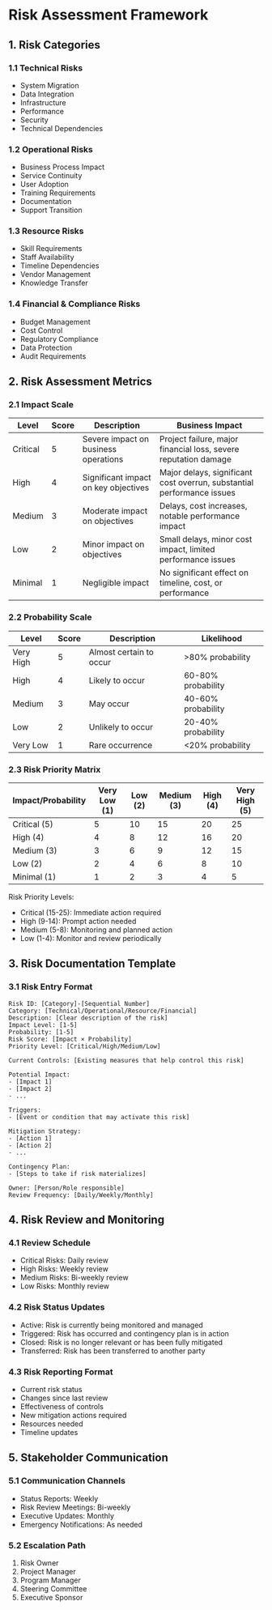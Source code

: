 # Risk Assessment Framework

## 1. Risk Categories

### 1.1 Technical Risks
- System Migration
- Data Integration
- Infrastructure
- Performance
- Security
- Technical Dependencies

### 1.2 Operational Risks
- Business Process Impact
- Service Continuity
- User Adoption
- Training Requirements
- Documentation
- Support Transition

### 1.3 Resource Risks
- Skill Requirements
- Staff Availability
- Timeline Dependencies
- Vendor Management
- Knowledge Transfer

### 1.4 Financial & Compliance Risks
- Budget Management
- Cost Control
- Regulatory Compliance
- Data Protection
- Audit Requirements

## 2. Risk Assessment Metrics

### 2.1 Impact Scale
| Level | Score | Description | Business Impact |
|-------|--------|-------------|-----------------|
| Critical | 5 | Severe impact on business operations | Project failure, major financial loss, severe reputation damage |
| High | 4 | Significant impact on key objectives | Major delays, significant cost overrun, substantial performance issues |
| Medium | 3 | Moderate impact on objectives | Delays, cost increases, notable performance impact |
| Low | 2 | Minor impact on objectives | Small delays, minor cost impact, limited performance issues |
| Minimal | 1 | Negligible impact | No significant effect on timeline, cost, or performance |

### 2.2 Probability Scale
| Level | Score | Description | Likelihood |
|-------|--------|-------------|------------|
| Very High | 5 | Almost certain to occur | >80% probability |
| High | 4 | Likely to occur | 60-80% probability |
| Medium | 3 | May occur | 40-60% probability |
| Low | 2 | Unlikely to occur | 20-40% probability |
| Very Low | 1 | Rare occurrence | <20% probability |

### 2.3 Risk Priority Matrix
| Impact/Probability | Very Low (1) | Low (2) | Medium (3) | High (4) | Very High (5) |
|-------------------|--------------|----------|------------|-----------|---------------|
| Critical (5) | 5 | 10 | 15 | 20 | 25 |
| High (4) | 4 | 8 | 12 | 16 | 20 |
| Medium (3) | 3 | 6 | 9 | 12 | 15 |
| Low (2) | 2 | 4 | 6 | 8 | 10 |
| Minimal (1) | 1 | 2 | 3 | 4 | 5 |

Risk Priority Levels:
- Critical (15-25): Immediate action required
- High (9-14): Prompt action needed
- Medium (5-8): Monitoring and planned action
- Low (1-4): Monitor and review periodically

## 3. Risk Documentation Template

### 3.1 Risk Entry Format
```
Risk ID: [Category]-[Sequential Number]
Category: [Technical/Operational/Resource/Financial]
Description: [Clear description of the risk]
Impact Level: [1-5]
Probability: [1-5]
Risk Score: [Impact × Probability]
Priority Level: [Critical/High/Medium/Low]

Current Controls: [Existing measures that help control this risk]

Potential Impact:
- [Impact 1]
- [Impact 2]
- ...

Triggers:
- [Event or condition that may activate this risk]

Mitigation Strategy:
- [Action 1]
- [Action 2]
- ...

Contingency Plan:
- [Steps to take if risk materializes]

Owner: [Person/Role responsible]
Review Frequency: [Daily/Weekly/Monthly]
```

## 4. Risk Review and Monitoring

### 4.1 Review Schedule
- Critical Risks: Daily review
- High Risks: Weekly review
- Medium Risks: Bi-weekly review
- Low Risks: Monthly review

### 4.2 Risk Status Updates
- Active: Risk is currently being monitored and managed
- Triggered: Risk has occurred and contingency plan is in action
- Closed: Risk is no longer relevant or has been fully mitigated
- Transferred: Risk has been transferred to another party

### 4.3 Risk Reporting Format
- Current risk status
- Changes since last review
- Effectiveness of controls
- New mitigation actions required
- Resources needed
- Timeline updates

## 5. Stakeholder Communication

### 5.1 Communication Channels
- Status Reports: Weekly
- Risk Review Meetings: Bi-weekly
- Executive Updates: Monthly
- Emergency Notifications: As needed

### 5.2 Escalation Path
1. Risk Owner
2. Project Manager
3. Program Manager
4. Steering Committee
5. Executive Sponsor